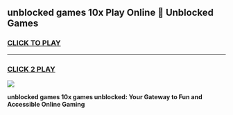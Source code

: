 
## unblocked games 10x Play Online 👋 Unblocked Games
<h3>
<a href="https://premium.freeplayer.one?title=unblocked_games_10x&ref=19F">CLICK TO PLAY</a></h3>
<hr>

<h3>
<a href="https://premium.freeplayer.one?title=unblocked_games_10x&ref=19F">CLICK 2 PLAY</a>
  
</h3>

<a href="https://premium.freeplayer.one?title=unblocked_games_10x&ref=19F"><img src="https://clearcache.store/games.png"></a>


**unblocked games 10x games unblocked: Your Gateway to Fun and Accessible Online Gaming**
